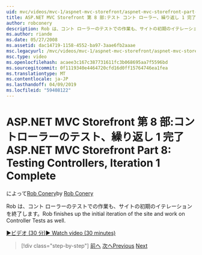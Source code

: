 ```yaml
---
uid: mvc/videos/mvc-1/aspnet-mvc-storefront/aspnet-mvc-storefront-part-8-testing-controllers-iteration-1-complete
title: ASP.NET MVC Storefront 第 8 部:テスト コント ローラー、繰り返し 1 完了 |Microsoft Docs
author: robconery
description: Rob は、コント ローラーのテストでの作業も、サイトの初期のイテレーションを終了します。
ms.author: riande
ms.date: 05/27/2008
ms.assetid: dac14719-1158-4552-ba97-3aae6fb2aaae
msc.legacyurl: /mvc/videos/mvc-1/aspnet-mvc-storefront/aspnet-mvc-storefront-part-8-testing-controllers-iteration-1-complete
msc.type: video
ms.openlocfilehash: acaee3c167c387731611fc3b068695aa7f5596bd
ms.sourcegitcommit: 0f1119340e4464720cfd16d0ff15764746ea1fea
ms.translationtype: MT
ms.contentlocale: ja-JP
ms.lasthandoff: 04/09/2019
ms.locfileid: "59408122"
---
```

# <a name="aspnet-mvc-storefront-part-8-testing-controllers-iteration-1-complete"></a><span data-ttu-id="29a46-103">ASP.NET MVC Storefront 第 8 部:コントローラーのテスト、繰り返し 1 完了</span><span class="sxs-lookup"><span data-stu-id="29a46-103">ASP.NET MVC Storefront Part 8: Testing Controllers, Iteration 1 Complete</span></span>

<span data-ttu-id="29a46-104">によって[Rob Conery](https://github.com/robconery)</span><span class="sxs-lookup"><span data-stu-id="29a46-104">by [Rob Conery](https://github.com/robconery)</span></span>

<span data-ttu-id="29a46-105">Rob は、コント ローラーのテストでの作業も、サイトの初期のイテレーションを終了します。</span><span class="sxs-lookup"><span data-stu-id="29a46-105">Rob finishes up the initial iteration of the site and work on Controller Tests as well.</span></span>

[<span data-ttu-id="29a46-106">&#9654;ビデオ (30 分)</span><span class="sxs-lookup"><span data-stu-id="29a46-106">&#9654; Watch video (30 minutes)</span></span>](https://channel9.msdn.com/Blogs/ASP-NET-Site-Videos/aspnet-mvc-storefront-part-8-testing-controllers-iteration-1-complete)

> [!div class="step-by-step"]
> <span data-ttu-id="29a46-107">[前へ](aspnet-mvc-storefront-part-7-routing-and-ui-work.md)
> [次へ](aspnet-mvc-storefront-part-9-the-shopping-cart.md)</span><span class="sxs-lookup"><span data-stu-id="29a46-107">[Previous](aspnet-mvc-storefront-part-7-routing-and-ui-work.md)
[Next](aspnet-mvc-storefront-part-9-the-shopping-cart.md)</span></span>
